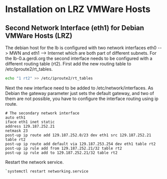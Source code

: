 # Installation on LRZ VMWare Hosts

## Second Network Interface (eth1) for Debian VMWare Hosts (LRZ)
The debian host for the lb is configured with two network interfaces eth0 --> MWN and 
eth1 --> Internet which are both part of different subnets. For the lb-0.a.gerdi.org 
the second interface needs to be configured with a different routing table (rt2). First 
add the new routing table to /etc/iproute2/rt_tables.

```bash
echo "1 rt2" >> /etc/iproute2/rt_tables
```

Next the new interface need to be added to /etc/network/interfaces. As Debian the gateway
parameter just sets the default gateway, and two of them are not possible,  you have to 
configure the interface routing using ip route.

```
# The secondary network interface
auto eth1
iface eth1 inet static
address 129.187.252.21
netmask 23
post-up ip route add 129.187.252.0/23 dev eth1 src 129.187.252.21 table rt2
post-up ip route add default via 129.187.253.254 dev eth1 table rt2
post-up ip rule add from 129.187.252.21/32 table rt2
post-up ip rule add to 129.187.252.21/32 table rt2
```
Restart the network service.

```bash
`systemctl restart networking.service
```
